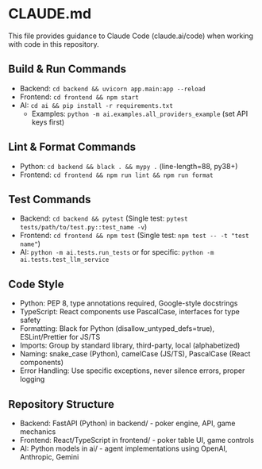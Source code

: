 # CLAUDE.md

This file provides guidance to Claude Code (claude.ai/code) when working with code in this repository.

## Build & Run Commands
- Backend: `cd backend && uvicorn app.main:app --reload`
- Frontend: `cd frontend && npm start`
- AI: `cd ai && pip install -r requirements.txt`
  - Examples: `python -m ai.examples.all_providers_example` (set API keys first)

## Lint & Format Commands
- Python: `cd backend && black . && mypy .` (line-length=88, py38+)
- Frontend: `cd frontend && npm run lint && npm run format`

## Test Commands
- Backend: `cd backend && pytest` (Single test: `pytest tests/path/to/test.py::test_name -v`)
- Frontend: `cd frontend && npm test` (Single test: `npm test -- -t "test name"`)
- AI: `python -m ai.tests.run_tests` or for specific: `python -m ai.tests.test_llm_service`

## Code Style
- Python: PEP 8, type annotations required, Google-style docstrings
- TypeScript: React components use PascalCase, interfaces for type safety
- Formatting: Black for Python (disallow_untyped_defs=true), ESLint/Prettier for JS/TS
- Imports: Group by standard library, third-party, local (alphabetized)
- Naming: snake_case (Python), camelCase (JS/TS), PascalCase (React components)
- Error Handling: Use specific exceptions, never silence errors, proper logging

## Repository Structure
- Backend: FastAPI (Python) in backend/ - poker engine, API, game mechanics
- Frontend: React/TypeScript in frontend/ - poker table UI, game controls
- AI: Python models in ai/ - agent implementations using OpenAI, Anthropic, Gemini